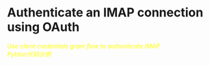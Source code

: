 # Authenticate an IMAP connection using OAuth
  <font color=yellow> *Use client credentials grant flow to authenticate IMAP* </font>   
  <font color=yellow>*Pyhton代码示例*</font>
